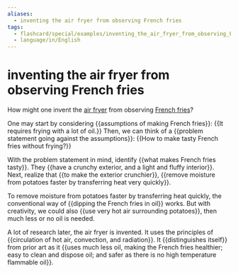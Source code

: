 ```yaml
---
aliases:
  - inventing the air fryer from observing French fries
tags:
  - flashcard/special/examples/inventing_the_air_fryer_from_observing_French_fries
  - language/in/English
---
```


# inventing the air fryer from observing French fries

How might one invent the [air fryer](../../general/air%20fryer.md) from observing [French fries](../../general/French%20fries.md)?

One may start by considering {{assumptions of making French fries}}: {{It requires frying with a lot of oil.}} Then, we can think of a {{problem statement going against the assumptions}}: {{How to make tasty French fries without frying?}} <!--SR:!2024-10-04,115,290!2024-06-16,38,290!2024-09-21,106,290!2024-06-25,43,290-->

With the problem statement in mind, identify {{what makes French fries tasty}}. They {{have a crunchy exterior, and a light and fluffy interior}}. Next, realize that {{to make the exterior crunchier}}, {{remove moisture from potatoes faster by transferring heat very quickly}}. <!--SR:!2024-09-19,105,290!2024-09-11,91,270!2024-10-03,116,290!2024-08-30,90,290-->

To remove moisture from potatoes faster by transferring heat quickly, the conventional way of {{dipping the French fries in oil}} works. But with creativity, we could also {{use very hot air surrounding potatoes}}, then much less or no oil is needed. <!--SR:!2024-09-08,99,290!2024-10-18,127,290-->

A lot of research later, the air fryer is invented. It uses the principles of {{circulation of hot air, convection, and radiation}}. It {{distinguishes itself}} from prior art as it {{uses much less oil, making the French fries healthier; easy to clean and dispose oil; and safer as there is no high temperature flammable oil}}. <!--SR:!2024-07-04,42,250!2024-06-14,34,270!2024-08-25,77,270-->

